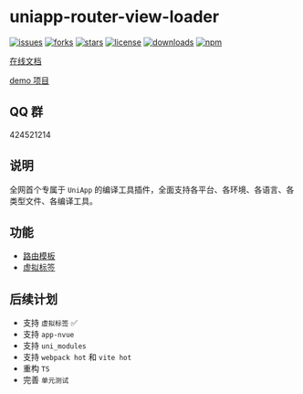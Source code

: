 # uniapp-router-view-loader

[![issues](https://img.shields.io/github/issues/2460392754/uniapp-router-view-loader.svg?style=for-the-badge)](https://github.com/2460392754/uniapp-router-view-loader)
[![forks](https://img.shields.io/github/forks/2460392754/uniapp-router-view-loader.svg?style=for-the-badge)](https://github.com/2460392754/uniapp-router-view-loader)
[![stars](https://img.shields.io/github/stars/2460392754/uniapp-router-view-loader.svg?style=for-the-badge)](https://github.com/2460392754/uniapp-router-view-loader)
[![license](https://img.shields.io/github/license/2460392754/uniapp-router-view-loader.svg?style=for-the-badge)](https://github.com/2460392754/uniapp-router-view-loader)
[![downloads](https://img.shields.io/npm/dm/uniapp-router-view-loader.svg?sanitize=true&style=for-the-badge)](https://www.npmjs.com/package/uniapp-router-view-loader)
[![npm](https://img.shields.io/npm/v/uniapp-router-view-loader.svg?sanitize=true&style=for-the-badge)](https://www.npmjs.com/package/uniapp-router-view-loader)

[在线文档](https://www.965.ink/uniapp-router-view-loader/)

[demo 项目](./examples/)


## QQ 群

424521214

## 说明

全网首个专属于 `UniApp` 的编译工具插件，全面支持各平台、各环境、各语言、各类型文件、各编译工具。

## 功能

-   [路由模板](https://www.965.ink/uniapp-router-view-loader/md/introduce.html#路由模板)
-   [虚拟标签](https://www.965.ink/uniapp-router-view-loader/md/introduce.html#虚拟标签)

## 后续计划

-   支持 `虚拟标签` ✅ 
-   支持 `app-nvue` 
-   支持 `uni_modules`
-   支持 `webpack hot` 和 `vite hot`
-   重构 `TS`
-   完善 `单元测试`


